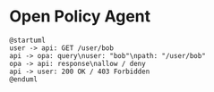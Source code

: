 # Open Policy Agent 

```puml
@startuml
user -> api: GET /user/bob
api -> opa: query\nuser: "bob"\npath: "/user/bob"
opa -> api: response\nallow / deny
api -> user: 200 OK / 403 Forbidden
@enduml
```